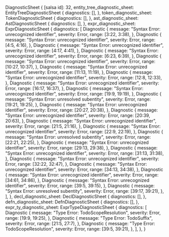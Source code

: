 DiagnosticSheet {
    [salsa id]: 32,
    entity_tree_diagnostic_sheet: EntityTreeDiagnosticSheet {
        diagnostics: [],
    },
    token_diagnostic_sheet: TokenDiagnosticSheet {
        diagnostics: [],
    },
    ast_diagnostic_sheet: AstDiagnosticSheet {
        diagnostics: [],
    },
    expr_diagnostic_sheet: ExprDiagnosticSheet {
        diagnostics: [
            Diagnostic {
                message: "Syntax Error: unrecognized identifier",
                severity: Error,
                range: [3:22, 3:38),
            },
            Diagnostic {
                message: "Syntax Error: unrecognized identifier",
                severity: Error,
                range: [4:5, 4:16),
            },
            Diagnostic {
                message: "Syntax Error: unrecognized identifier",
                severity: Error,
                range: [4:17, 4:41),
            },
            Diagnostic {
                message: "Syntax Error: unrecognized identifier",
                severity: Error,
                range: [6:23, 6:39),
            },
            Diagnostic {
                message: "Syntax Error: unrecognized identifier",
                severity: Error,
                range: [10:27, 10:37),
            },
            Diagnostic {
                message: "Syntax Error: unrecognized identifier",
                severity: Error,
                range: [11:13, 11:19),
            },
            Diagnostic {
                message: "Syntax Error: unrecognized identifier",
                severity: Error,
                range: [12:8, 12:33),
            },
            Diagnostic {
                message: "Syntax Error: unrecognized identifier",
                severity: Error,
                range: [16:17, 16:37),
            },
            Diagnostic {
                message: "Syntax Error: unrecognized identifier",
                severity: Error,
                range: [19:9, 19:19),
            },
            Diagnostic {
                message: "Syntax Error: unresolved subentity",
                severity: Error,
                range: [19:21, 19:25),
            },
            Diagnostic {
                message: "Syntax Error: unrecognized identifier",
                severity: Error,
                range: [20:27, 20:38),
            },
            Diagnostic {
                message: "Syntax Error: unrecognized identifier",
                severity: Error,
                range: [20:39, 20:63),
            },
            Diagnostic {
                message: "Syntax Error: unrecognized identifier",
                severity: Error,
                range: [21:5, 21:16),
            },
            Diagnostic {
                message: "Syntax Error: unrecognized identifier",
                severity: Error,
                range: [22:9, 22:19),
            },
            Diagnostic {
                message: "Syntax Error: unresolved subentity",
                severity: Error,
                range: [22:21, 22:25),
            },
            Diagnostic {
                message: "Syntax Error: unrecognized identifier",
                severity: Error,
                range: [29:13, 29:38),
            },
            Diagnostic {
                message: "Syntax Error: unrecognized identifier",
                severity: Error,
                range: [31:13, 31:38),
            },
            Diagnostic {
                message: "Syntax Error: unrecognized identifier",
                severity: Error,
                range: [32:22, 32:47),
            },
            Diagnostic {
                message: "Syntax Error: unrecognized identifier",
                severity: Error,
                range: [34:13, 34:38),
            },
            Diagnostic {
                message: "Syntax Error: unrecognized identifier",
                severity: Error,
                range: [34:61, 34:86),
            },
            Diagnostic {
                message: "Syntax Error: unrecognized identifier",
                severity: Error,
                range: [39:5, 39:15),
            },
            Diagnostic {
                message: "Syntax Error: unresolved subentity",
                severity: Error,
                range: [39:17, 39:21),
            },
        ],
    },
    decl_diagnostic_sheet: DeclDiagnosticSheet {
        diagnostics: [],
    },
    defn_diagnostic_sheet: DefnDiagnosticSheet {
        diagnostics: [],
    },
    expr_ty_diagnostic_sheet: ExprTypeDiagnosticSheet {
        diagnostics: [
            Diagnostic {
                message: "Type Error: TodoScopeResolution",
                severity: Error,
                range: [19:9, 19:25),
            },
            Diagnostic {
                message: "Type Error: TodoSuffix",
                severity: Error,
                range: [21:5, 27:7),
            },
            Diagnostic {
                message: "Type Error: TodoScopeResolution",
                severity: Error,
                range: [39:5, 39:21),
            },
        ],
    },
}